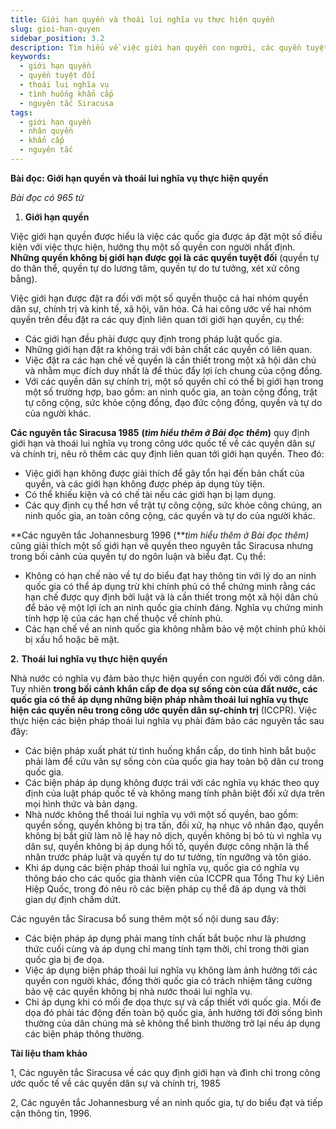 ```yaml
---
title: Giới hạn quyền và thoái lui nghĩa vụ thực hiện quyền
slug: gioi-han-quyen
sidebar_position: 3.2
description: Tìm hiểu về việc giới hạn quyền con người, các quyền tuyệt đối không thể giới hạn, và điều kiện thoái lui nghĩa vụ thực hiện quyền trong tình huống khẩn cấp.
keywords:
  - giới hạn quyền
  - quyền tuyệt đối
  - thoái lui nghĩa vụ
  - tình huống khẩn cấp
  - nguyên tắc Siracusa
tags:
  - giới hạn quyền
  - nhân quyền
  - khẩn cấp
  - nguyên tắc
---
```


**Bài đọc: Giới hạn quyền và thoái lui nghĩa vụ thực hiện quyền** 

 *Bài đọc có 965 từ* 

1. **Giới hạn quyền** 

Việc giới hạn quyền được hiểu là việc các quốc gia được áp đặt một số điều kiện với việc thực hiện, hưởng thụ một số quyền con người nhất định. **Những quyền không bị giới hạn được gọi là các quyền tuyệt đối** (quyền tự do thân thể, quyền tự do lương tâm, quyền tự do tư tưởng, xét xử công bằng). 

Việc giới hạn được đặt ra đối với một số quyền thuộc cả hai nhóm quyền dân sự, chính trị và kinh tế, xã hội, văn hóa. Cả hai công ước về hai nhóm quyền trên đều đặt ra các quy định liên quan tới giới hạn quyền, cụ thể:   
 

* Các giới hạn đều phải được quy định trong pháp luật quốc gia.   
* Những giới hạn đặt ra không trái với bản chất các quyền có liên quan.  
* Việc đặt ra các hạn chế về quyền là cần thiết trong một xã hội dân chủ và nhằm mục đích duy nhất là để thúc đẩy lợi ích chung của cộng đồng.   
* Với các quyền dân sự chính trị, một số quyền chỉ có thể bị giới hạn trong một số trường hợp, bao gồm: an ninh quốc gia, an toàn cộng đồng, trật tự công cộng, sức khỏe cộng đồng, đạo đức cộng đồng, quyền và tự do của người khác.

**Các nguyên tắc Siracusa 1985**  **(***tìm hiểu thêm ở Bài đọc thêm***)** quy định giới hạn và thoái lui nghĩa vụ trong công ước quốc tế về các quyền dân sự và chính trị, nêu rõ thêm các quy định liên quan tới giới hạn quyền. Theo đó: 

* Việc giới hạn không được giải thích để gây tổn hại đến bản chất của quyền, và các giới hạn không được phép áp dụng tùy tiện.   
* Có thể khiếu kiện và có chế tài nếu các giới hạn bị lạm dụng.  
* Các quy định cụ thể hơn về trật tự công cộng, sức khỏe công chúng, an ninh quốc gia, an toàn công cộng, các quyền và tự do của người khác.  

**Các nguyên tắc Johannesburg 1996 (***tìm hiểu thêm ở Bài đọc thêm)* cũng giải thích một số giới hạn về quyền theo nguyên tắc Siracusa nhưng trong bối cảnh của quyền tự do ngôn luận và biểu đạt. Cụ thể: 

* Không có hạn chế nào về tự do biểu đạt hay thông tin với lý do an ninh quốc gia có thể áp dụng trừ khi chính phủ có thể chứng minh rằng các hạn chế được quy định bởi luật và là cần thiết trong một xã hội dân chủ để bảo vệ một lợi ích an ninh quốc gia chính đáng. Nghĩa vụ chứng minh tính hợp lệ của các hạn chế thuộc về chính phủ.  
* Các hạn chế về an ninh quốc gia không nhằm bảo vệ một chính phủ khỏi bị xấu hổ hoặc bẽ mặt. 

**2\.** **Thoái lui nghĩa vụ thực hiện quyền**

Nhà nước có nghĩa vụ đảm bảo thực hiện quyền con người đối với công dân. Tuy nhiên **trong bối cảnh khẩn cấp đe dọa sự sống còn của đất nước, các quốc gia có thể áp dụng những biện pháp nhằm thoái lui nghĩa vụ thực hiện các quyền nêu trong công ước quyền dân sự-chính trị** (ICCPR). Việc thực hiện các biện pháp thoái lui nghĩa vụ phải đảm bảo các nguyên tắc sau đây:  

* Các biện pháp xuất phát từ tình huống khẩn cấp, do tình hình bắt buộc phải làm để cứu vãn sự sống còn của quốc gia hay toàn bộ dân cư trong quốc gia.   
* Các biện pháp áp dụng không được trái với các nghĩa vụ khác theo quy định của luật pháp quốc tế và không mang tính phân biệt đối xử dựa trên mọi hình thức và bản dạng.   
* Nhà nước không thể thoái lui nghĩa vụ với một số quyền, bao gồm: quyền sống, quyền không bị tra tấn, đối xử, hạ nhục vô nhân đạo, quyền không bị bắt giữ làm nô lệ hay nô dịch, quyền không bị bỏ tù vì nghĩa vụ dân sự, quyền không bị áp dụng hồi tố, quyền được công nhận là thể nhân trước pháp luật và quyền tự do tư tưởng, tín ngưỡng và tôn giáo.   
* Khi áp dụng các biện pháp thoái lui nghĩa vụ, quốc gia có nghĩa vụ thông báo cho các quốc gia thành viên của ICCPR qua Tổng Thư ký Liên Hiệp Quốc, trong đó nêu rõ các biện pháp cụ thể đã áp dụng và thời gian dự định chấm dứt. 

 Các nguyên tắc Siracusa bổ sung thêm một số nội dung sau đây:

* Các biện pháp áp dụng phải mang tính chất bắt buộc như là phương thức cuối cùng và áp dụng chỉ mang tính tạm thời, chỉ trong thời gian quốc gia bị đe dọa.   
* Việc áp dụng biện pháp thoái lui nghĩa vụ không làm ảnh hưởng tới các quyền con người khác, đồng thời quốc gia có trách nhiệm tăng cường bảo vệ các quyền không bị nhà nước thoái lui nghĩa vụ.   
* Chỉ áp dụng khi có mối đe dọa thực sự và cấp thiết với quốc gia. Mối đe dọa đó phải tác động đến toàn bộ quốc gia, ảnh hưởng tới đời sống bình thường của dân chúng mà sẽ không thể bình thường trở lại nếu áp dụng các biện pháp thông thường. 

**Tài liệu tham khảo**

1, Các nguyên tắc Siracusa về các quy định giới hạn và đình chỉ trong công ước quốc tế về các quyền dân sự và chính trị, 1985

2, Các nguyên tắc Johannesburg về an ninh quốc gia, tự do biểu đạt và tiếp cận thông tin, 1996\.

